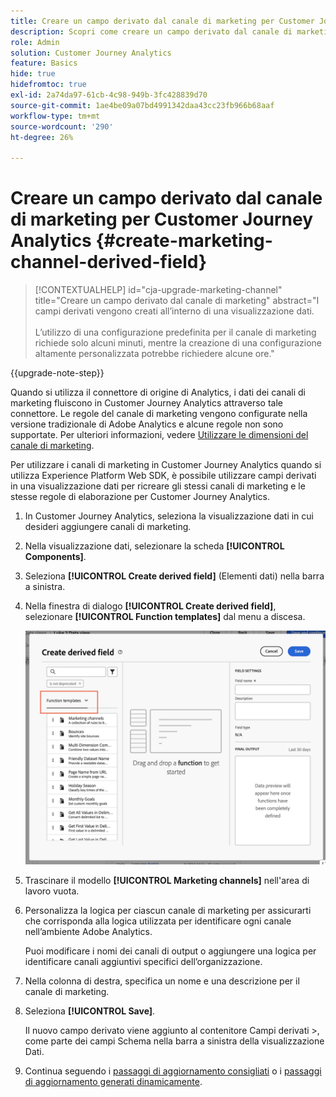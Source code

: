 ```yaml
---
title: Creare un campo derivato dal canale di marketing per Customer Journey Analytics
description: Scopri come creare un campo derivato dal canale di marketing per Customer Journey Analytics
role: Admin
solution: Customer Journey Analytics
feature: Basics
hide: true
hidefromtoc: true
exl-id: 2a74da97-61cb-4c98-949b-3fc428839d70
source-git-commit: 1ae4be09a07bd4991342daa43cc23fb966b68aaf
workflow-type: tm+mt
source-wordcount: '290'
ht-degree: 26%

---
```


# Creare un campo derivato dal canale di marketing per Customer Journey Analytics {#create-marketing-channel-derived-field}

<!-- markdownlint-disable MD034 -->

>[!CONTEXTUALHELP]
>id="cja-upgrade-marketing-channel"
>title="Creare un campo derivato dal canale di marketing"
>abstract="I campi derivati vengono creati all’interno di una visualizzazione dati.<br><br>L’utilizzo di una configurazione predefinita per il canale di marketing richiede solo alcuni minuti, mentre la creazione di una configurazione altamente personalizzata potrebbe richiedere alcune ore."

<!-- markdownlint-enable MD034 -->

{{upgrade-note-step}}

Quando si utilizza il connettore di origine di Analytics, i dati dei canali di marketing fluiscono in Customer Journey Analytics attraverso tale connettore. Le regole del canale di marketing vengono configurate nella versione tradizionale di Adobe Analytics e alcune regole non sono supportate. Per ulteriori informazioni, vedere [Utilizzare le dimensioni del canale di marketing](/help/use-cases/aa-data/marketing-channels.md).

Per utilizzare i canali di marketing in Customer Journey Analytics quando si utilizza Experience Platform Web SDK, è possibile utilizzare campi derivati in una visualizzazione dati per ricreare gli stessi canali di marketing e le stesse regole di elaborazione per Customer Journey Analytics.

1. In Customer Journey Analytics, seleziona la visualizzazione dati in cui desideri aggiungere canali di marketing.

1. Nella visualizzazione dati, selezionare la scheda **[!UICONTROL Components]**.

1. Seleziona **[!UICONTROL Create derived field]** (Elementi dati) nella barra a sinistra.

1. Nella finestra di dialogo **[!UICONTROL Create derived field]**, selezionare **[!UICONTROL Function templates]** dal menu a discesa.

   ![Creare modelli di funzione campo derivato](assets/derived-field-create.png)

1. Trascinare il modello **[!UICONTROL Marketing channels]** nell&#39;area di lavoro vuota.

1. Personalizza la logica per ciascun canale di marketing per assicurarti che corrisponda alla logica utilizzata per identificare ogni canale nell’ambiente Adobe Analytics.

   Puoi modificare i nomi dei canali di output o aggiungere una logica per identificare canali aggiuntivi specifici dell’organizzazione.

1. Nella colonna di destra, specifica un nome e una descrizione per il canale di marketing.

1. Seleziona **[!UICONTROL Save]**.

   Il nuovo campo derivato viene aggiunto al contenitore Campi derivati >, come parte dei campi Schema nella barra a sinistra della visualizzazione Dati.

1. Continua seguendo i [passaggi di aggiornamento consigliati](/help/getting-started/cja-upgrade/cja-upgrade-recommendations.md#recommended-upgrade-steps-for-most-organizations) o i [passaggi di aggiornamento generati dinamicamente](https://gigazelle.github.io/cja-ttv/).
